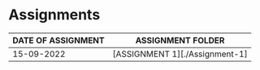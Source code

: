 #  Assignments

| DATE OF ASSIGNMENT |  ASSIGNMENT FOLDER |
| ------------------- | :-------------------: |
15-09-2022 | [ASSIGNMENT 1][./Assignment-1]